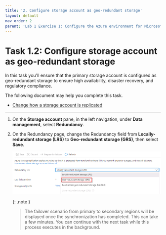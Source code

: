 ```yaml
---
title: '2. Configure storage account as geo-redundant storage'
layout: default
nav_order: 2
parent: 'Lab 1 Exercise 1: Configure the Azure environment for Microsoft Sentinel'
---
```


# Task 1.2: Configure storage account as geo-redundant storage

In this task you'll ensure that the primary storage account is configured as geo-redundant storage to ensure high availability, disaster recovery, and regulatory compliance.

The following document may help you complete this task.

- [Change how a storage account is replicated](https://learn.microsoft.com/en-us/azure/storage/common/redundancy-migration?tabs=portal)  

---

1. On the **Storage account** pane, in the left navigation, under **Data management**, select **Redundancy**.

1. On the Redundancy page, change the Redundancy field from **Locally-redundant storage (LRS)** to **Geo-redundant storage (GRS)**, then select **Save**.

    ![redundancygrs.png](../media/redundancygrs.png)

    {: .note }
    > The failover scenario from primary to secondary regions will be displayed once the synchronization has completed. This can take a few minutes.  You can continue with the next task while this process executes in the background.
